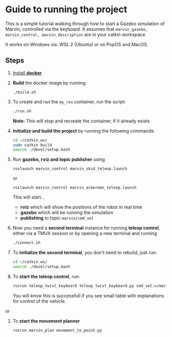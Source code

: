 # Guide to running the project

This is a simple tutorial walking through how to start a Gazebo simulation of Marvin, controlled via the keyboard.
It assumes that `marvin_gazebo, marvin_control, marvin_description` are in your catkin workspace

It works on Windows via. WSL 2 (Ubuntu) or on PopOS and MacOS.

## Steps

1. [Install **docker**](<Install docker.md>)
1. **Build** the docker image by running
    ```
    ./build.sh
    ```
1. To create and run the `my_ros` container, run the script:
    ```bash
    ./run.sh
    ```
    **Note:** This will stop and recreate the container, if it already exists

1. **Initialize and build the project** by running the following commands:
    ```bash
    cd ~/catkin_ws/
    sudo catkin build
    source ./devel/setup.bash
    ```

1. Run **gazebo, rviz and topic publisher** using
    ```
    roslaunch marvin_control marvin_skid_teleop.launch
    ```
    or
    ```
    roslaunch marvin_control marvin_ackerman_teleop.launch
    ```


    This will start...
    - **rviz** which will show the positions of the robot in real time
    - **gazebo** which will be running the simulation
    - **publishing** to topic `marvin/cmd_vel`

1. Now you need a **second terminal** instance for running **teleop control**, either via a TMUX session or by opening a new terminal and running
    ```bash
    ./connect.sh
    ```

1. To **initialize the second terminal**, you don't need to rebuild, just run:
    ```bash
    cd ~/catkin_ws/
    source ./devel/setup.bash
    ```

1. To **start the teleop control**, run:

    ```bash
    rosrun teleop_twist_keyboard teleop_twist_keyboard.py cmd_vel:=/marvin/cmd_vel
    ```
    You will know this is successfull if you see small table with explanations for control of the vehicle.

or

1. To **start the movement planner**
    ```bash
    rosrun marvin_plan movement_to_point.py
    ```
